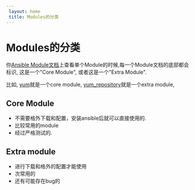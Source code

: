 ```yaml
---
 layout: home
 title: Modules的分类
---
```


# Modules的分类
你[Ansible Module文档](http://docs.ansible.com/ansible/modules_by_category.html)上查看单个Module的时候,每一个Module文档的底部都会标识, 这是一个"Core Module", 或者这是一个"Extra Module".

比如, [yum](http://docs.ansible.com/ansible/yum_module.html)就是一个core module, [yum_repository](http://docs.ansible.com/ansible/yum_repository_module.html)就是一个extra module,

## Core Module

* 不需要格外下载和配置，安装ansible后就可以直接使用的.
* 比较常用的module
* 经过严格测试的.

## Extra module

* 进行下载和格外的配置才能使用
* 次常用的
* 还有可能存在bug的



